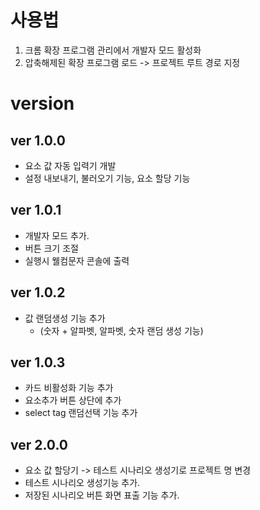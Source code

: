 # 사용법
1. 크롬 확장 프로그램 관리에서 개발자 모드 활성화
2. 압축해제된 확장 프로그램 로드 -> 프로젝트 루트 경로 지정


# version
## ver 1.0.0
* 요소 값 자동 입력기 개발
* 설정 내보내기, 불러오기 기능, 요소 할당 기능

## ver 1.0.1
* 개발자 모드 추가.
* 버튼 크기 조절
* 실행시 웰컴문자 콘솔에 출력

## ver 1.0.2
* 값 랜덤생성 기능 추가
  * (숫자 + 알파벳, 알파벳, 숫자 랜덤 생성 기능)

## ver 1.0.3 
* 카드 비활성화 기능 추가
* 요소추가 버튼 상단에 추가
* select tag 랜덤선택 기능 추가

## ver 2.0.0
* 요소 값 할당기 -> 테스트 시나리오 생성기로 프로젝트 명 변경
* 테스트 시나리오 생성기능 추가.
* 저장된 시나리오 버튼 화면 표출 기능 추가.
